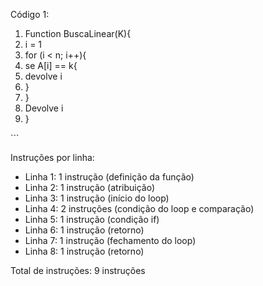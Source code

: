 ﻿Código 1:


1. Function BuscaLinear(K){
1. i = 1
1. for (i < n; i++){
1. se A[i] == k{
1. devolve i
1. }
1. }
1. Devolve i
1. }

\```



Instruções por linha:

- Linha 1: 1 instrução (definição da função)
- Linha 2: 1 instrução (atribuição)
- Linha 3: 1 instrução (início do loop)
- Linha 4: 2 instruções (condição do loop e comparação)
- Linha 5: 1 instrução (condição if)
- Linha 6: 1 instrução (retorno)
- Linha 7: 1 instrução (fechamento do loop)
- Linha 8: 1 instrução (retorno)


Total de instruções: 9 instruções















